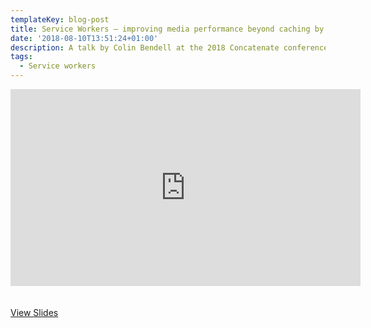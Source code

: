 ```yaml
---
templateKey: blog-post
title: Service Workers — improving media performance beyond caching by Colin Bendell
date: '2018-08-10T13:51:24+01:00'
description: A talk by Colin Bendell at the 2018 Concatenate conference
tags:
  - Service workers
---
```

<iframe width="560" height="315" src="https://www.youtube.com/embed/E3mwqgl2CTY?rel=0" frameborder="0" allow="autoplay; encrypted-media" allowfullscreen style="margin-bottom:20px"></iframe>



[View Slides](https://speakerdeck.com/colinbendell/yet-another-sw-talk-images-and-video-perf)
